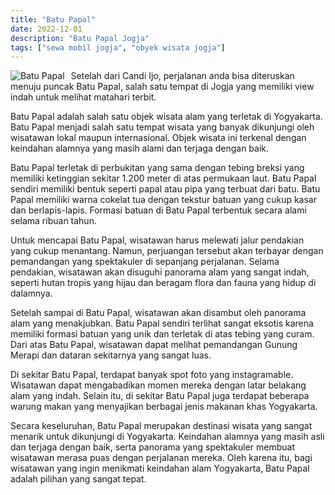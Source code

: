 ```yaml
---
title: "Batu Papal"
date: 2022-12-01
description: "Batu Papal Jogja"
tags: ["sewa mobil jogja", "obyek wisata jogja"]
---
```


<img src="https://aceapugtar.cloudimg.io/raw.githubusercontent.com/ariefbuddies/bening-out/master/uploads/batu-papal-yogyakarta.jpg?h=300&radius=25&force_format=png&"
     alt="Batu Papal"
     style="float: left; margin-right: 10px;" />

Setelah dari Candi Ijo, perjalanan anda bisa diteruskan menuju puncak Batu Papal, salah satu tempat di Jogja yang memiliki view indah untuk melihat matahari terbit.

Batu Papal adalah salah satu objek wisata alam yang terletak di Yogyakarta. Batu Papal menjadi salah satu tempat wisata yang banyak dikunjungi oleh wisatawan lokal maupun internasional. Objek wisata ini terkenal dengan keindahan alamnya yang masih alami dan terjaga dengan baik.

Batu Papal terletak di perbukitan yang sama dengan tebing breksi yang memiliki ketinggian sekitar 1.200 meter di atas permukaan laut. Batu Papal sendiri memiliki bentuk seperti papal atau pipa yang terbuat dari batu. Batu Papal memiliki warna cokelat tua dengan tekstur batuan yang cukup kasar dan berlapis-lapis. Formasi batuan di Batu Papal terbentuk secara alami selama ribuan tahun.

Untuk mencapai Batu Papal, wisatawan harus melewati jalur pendakian yang cukup menantang. Namun, perjuangan tersebut akan terbayar dengan pemandangan yang spektakuler di sepanjang perjalanan. Selama pendakian, wisatawan akan disuguhi panorama alam yang sangat indah, seperti hutan tropis yang hijau dan beragam flora dan fauna yang hidup di dalamnya.

Setelah sampai di Batu Papal, wisatawan akan disambut oleh panorama alam yang menakjubkan. Batu Papal sendiri terlihat sangat eksotis karena memiliki formasi batuan yang unik dan terletak di atas tebing yang curam. Dari atas Batu Papal, wisatawan dapat melihat pemandangan Gunung Merapi dan dataran sekitarnya yang sangat luas.

Di sekitar Batu Papal, terdapat banyak spot foto yang instagramable. Wisatawan dapat mengabadikan momen mereka dengan latar belakang alam yang indah. Selain itu, di sekitar Batu Papal juga terdapat beberapa warung makan yang menyajikan berbagai jenis makanan khas Yogyakarta.

Secara keseluruhan, Batu Papal merupakan destinasi wisata yang sangat menarik untuk dikunjungi di Yogyakarta. Keindahan alamnya yang masih asli dan terjaga dengan baik, serta panorama yang spektakuler membuat wisatawan merasa puas dengan perjalanan mereka. Oleh karena itu, bagi wisatawan yang ingin menikmati keindahan alam Yogyakarta, Batu Papal adalah pilihan yang sangat tepat.
